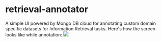 # retrieval-annotator
A simple UI powered by Mongo DB cloud for annotating custom domain specific datasets for Information Retrieval tasks.
Here's how the screen looks like while annotation:
<img src="https://user-images.githubusercontent.com/6007894/132026752-2cb1a0ad-9304-4746-bf04-d4177a4d2218.png"/>
